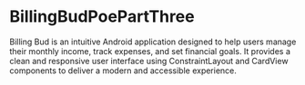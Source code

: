 # BillingBudPoePartThree
Billing Bud is an intuitive Android application designed to help users manage their monthly income, track expenses, and set financial goals. It provides a clean and responsive user interface using ConstraintLayout and CardView components to deliver a modern and accessible experience.
